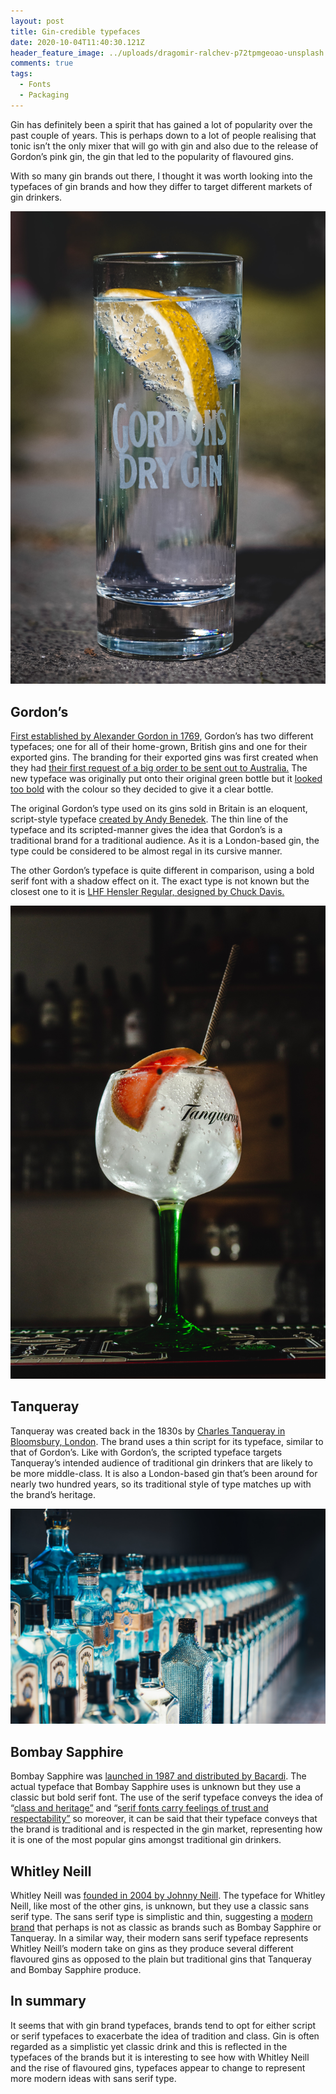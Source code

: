 ```yaml
---
layout: post
title: Gin-credible typefaces
date: 2020-10-04T11:40:30.121Z
header_feature_image: ../uploads/dragomir-ralchev-p72tpmgeoao-unsplash.jpg
comments: true
tags:
  - Fonts
  - Packaging
---
```

Gin has definitely been a spirit that has gained a lot of popularity over the past couple of years. This is perhaps down to a lot of people realising that tonic isn’t the only mixer that will go with gin and also due to the release of Gordon’s pink gin, the gin that led to the popularity of flavoured gins.

With so many gin brands out there, I thought it was worth looking into the typefaces of gin brands and how they differ to target different markets of gin drinkers.

![](../uploads/tim-russmann-ztwdapqx0os-unsplash.jpg "Gordon's gin")

## Gordon’s

[First established by Alexander Gordon in 1769](https://www.diageo.com/en/our-brands/brand-profiles/gordons/), Gordon’s has two different typefaces; one for all of their home-grown, British gins and one for their exported gins. The branding for their exported gins was first created when they had [their first request of a big order to be sent out to Australia.](https://www.gordonsgin.com/en-gb/about-gordons/) The new typeface was originally put onto their original green bottle but it [looked too bold](https://www.gordonsgin.com/en-gb/about-gordons/) with the colour so they decided to give it a clear bottle.

The original Gordon’s type used on its gins sold in Britain is an eloquent, script-style typeface [created by Andy Benedek](https://www.myfonts.com/person/Andy_Benedek/?details). The thin line of the typeface and its scripted-manner gives the idea that Gordon’s is a traditional brand for a traditional audience. As it is a London-based gin, the type could be considered to be almost regal in its cursive manner.

The other Gordon’s typeface is quite different in comparison, using a bold serif font with a shadow effect on it. The exact type is not known but the closest one to it is [LHF Hensler Regular, designed by Chuck Davis.](https://deltafonts.com/gordons-gin-font/)

![](../uploads/louis-hansel-shotsoflouis-gko0ca66o5u-unsplash.jpg "Tanqueray gin")

## Tanqueray

Tanqueray was created back in the 1830s by [Charles Tanqueray in Bloomsbury, London](https://www.diageo.com/en/our-brands/brand-profiles/tanqueray/). The brand uses a thin script for its typeface, similar to that of Gordon’s. Like with Gordon’s, the scripted typeface targets Tanqueray’s intended audience of traditional gin drinkers that are likely to be more middle-class. It is also a London-based gin that’s been around for nearly two hundred years, so its traditional style of type matches up with the brand’s heritage.

![](../uploads/annie-spratt-uucpxitescm-unsplash.jpg "Bombay Sapphire gin")

## Bombay Sapphire

Bombay Sapphire was [launched in 1987 and distributed by Bacardi](https://www.ginfoundry.com/gin/bombay-sapphire-gin/). The actual typeface that Bombay Sapphire uses is unknown but they use a classic but bold serif font. The use of the serif typeface conveys the idea of “[class and heritage”](https://fabrikbrands.com/font-psychology-and-typography-inspiration-in-logo-design/) and “[serif fonts carry feelings of trust and respectability”](https://fabrikbrands.com/font-psychology-and-typography-inspiration-in-logo-design/) so moreover, it can be said that their typeface conveys that the brand is traditional and is respected in the gin market, representing how it is one of the most popular gins amongst traditional gin drinkers.

## Whitley Neill

Whitley Neill was [founded in 2004 by Johnny Neill](https://www.ginfoundry.com/gin/whitley-neill-gin/#:~:text=Whitley%20Neill%20is%20a%20premium,sets%20it%20apart%20from%20others.). The typeface for Whitley Neill, like most of the other gins, is unknown, but they use a classic sans serif type. The sans serif type is simplistic and thin, suggesting a [modern brand](https://fabrikbrands.com/font-psychology-and-typography-inspiration-in-logo-design/#:~:text=Sans%20serif%20font%20psychology,%2C%20and%20no%2Dnonsense%20attitude.) that perhaps is not as classic as brands such as Bombay Sapphire or Tanqueray. In a similar way, their modern sans serif typeface represents Whitley Neill’s modern take on gins as they produce several different flavoured gins as opposed to the plain but traditional gins that Tanqueray and Bombay Sapphire produce.

## In summary

It seems that with gin brand typefaces, brands tend to opt for either script or serif typefaces to exacerbate the idea of tradition and class. Gin is often regarded as a simplistic yet classic drink and this is reflected in the typefaces of the brands but it is interesting to see how with Whitley Neill and the rise of flavoured gins, typefaces appear to change to represent more modern ideas with sans serif type.